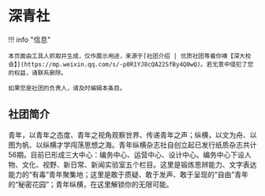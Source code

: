 # 深青社

!!! info "信息"

    本页面由工具人抓取并生成，仅作展示用途，来源于[社团介绍 | 优质社团等着你噢【深大校会】](https://mp.weixin.qq.com/s/-p0R1YJ8cQA22SfBy4Q0wQ)。若无意中侵犯了您的权益，请联系删除。
    
    如果您是社团的负责人，请及时编辑本条目。

## 社团简介
青年，以青年之态度、青年之视角观察世界、传递青年之声；纵横，以文为舟、以图为帆、以纵横才学闯荡思想之海。青年纵横杂志社自创立起已发行纸质杂志共计56期。目前已形成三大中心：编务中心、运营中心、设计中心。编务中心下设人物、文化、视野、新日常、新闻实验室五个栏目。这里是锻炼思辨能力、文字表达能力的“有毒”青年聚集地；这里是敢于质疑、敢于发声、敢于呈现的“自由”青年的“秘密花园”；青年纵横，在这里解锁你的无限可能。
